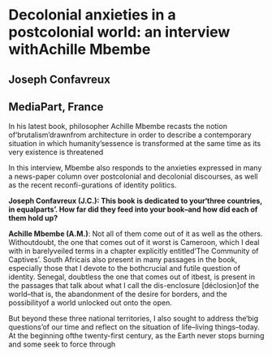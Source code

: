 # Decolonial anxieties in a postcolonial world: an interview withAchille Mbembe

## Joseph Confavreux

## MediaPart, France

In his latest book, philosopher Achille Mbembe recasts the notion of‘brutalism’drawnfrom architecture in order to describe a contemporary situation in which humanity’sessence is transformed at the same time as its very existence is threatened

In this interview, Mbembe also responds to the anxieties expressed in many a news-paper column over postcolonial and decolonial discourses, as well as the recent reconfi-gurations of identity politics.

**Joseph Confavreux (J.C.): This book is dedicated to your‘three countries, in equalparts’. How far did they feed into your book–and how did each of them hold up?**

**Achille Mbembe (A.M.)**: Not all of them come out of it as well as the others. Withoutdoubt, the one that comes out of it worst is Cameroon, which I deal with in barelyveiled terms in a chapter explicitly entitled‘The Community of Captives’. South Africais also present in many passages in the book, especially those that I devote to the bothcrucial and futile question of identity. Senegal, doubtless the one that comes out of itbest, is present in the passages that talk about what I call the dis-enclosure [déclosion]of the world–that is, the abandonment of the desire for borders, and the possibilityof a world unlocked out onto the open.

But beyond these three national territories, I also sought to address the‘big questions’of our time and reflect on the situation of life–living things–today. At the beginning ofthe twenty-first century, as the Earth never stops burning and some seek to force through
